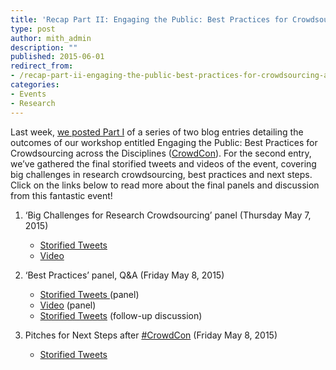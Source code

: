 ```yaml
---
title: 'Recap Part II: Engaging the Public: Best Practices for Crowdsourcing across the Disciplines Workshop (CrowdCon)'
type: post
author: mith_admin
description: ""
published: 2015-06-01
redirect_from: 
- /recap-part-ii-engaging-the-public-best-practices-for-crowdsourcing-across-the-disciplines-workshop-crowdcon/
categories:
- Events
- Research
---
```

Last week, [we posted Part I](http://mith.umd.edu/recap-part-i-engaging-the-public-best-practices-for-crowdsourcing-across-the-disciplines-workshop-crowdcon/) of a series of two blog entries detailing the outcomes of our workshop entitled Engaging the Public: Best Practices for Crowdsourcing across the Disciplines ([CrowdCon](http://www.crowdconsortium.org/)). For the second entry, we’ve gathered the final storified tweets and videos of the event, covering big challenges in research crowdsourcing, best practices and next steps. Click on the links below to read more about the final panels and discussion from this fantastic event!

1. ‘Big Challenges for Research Crowdsourcing’ panel (Thursday May 7, 2015)

   - [Storified Tweets](https://storify.com/literature_geek/crowdcon-5554cbfc23bb83d0224d5880)
   - [Video](https://vimeo.com/groups/312209/videos/128885507)

2. ‘Best Practices’ panel, Q&A (Friday May 8, 2015)

   - [Storified Tweets ](https://storify.com/literature_geek/crowdcon-panel-discussions-of-interdisciplinary-re)(panel)
   - [Video](https://vimeo.com/groups/312209/videos/128885506) (panel)
   - [Storified Tweets](https://storify.com/literature_geek/crowdcon) (follow-up discussion)

3. Pitches for Next Steps after [#CrowdCon](https://twitter.com/hashtag/crowdcon?src=hash) (Friday May 8, 2015)

   - [Storified Tweets](https://storify.com/literature_geek/crowdcon-5554a572065c1f607ea10e79)
